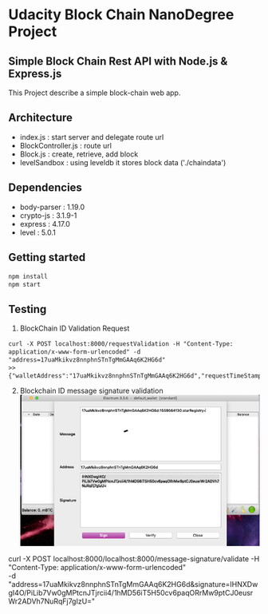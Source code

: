 # Udacity Block Chain NanoDegree Project
## Simple Block Chain Rest API with Node.js & Express.js
This Project describe a simple block-chain web app.

## Architecture
* index.js : start server and delegate route url
* BlockController.js : route url
* Block.js : create, retrieve, add block
* levelSandbox : using leveldb it stores block data ('./chaindata')

## Dependencies
* body-parser : 1.19.0
* crypto-js : 3.1.9-1
* express : 4.17.0
* level : 5.0.1

## Getting started
```
npm install
npm start
```

## Testing
1. BlockChain ID Validation Request
```
curl -X POST localhost:8000/requestValidation -H "Content-Type: application/x-www-form-urlencoded" -d "address=17uaMkikvz8nnphnSTnTgMmGAAq6K2HG6d"
>> {"walletAddress":"17uaMkikvz8nnphnSTnTgMmGAAq6K2HG6d","requestTimeStamp":"1559565922","message":"17uaMkikvz8nnphnSTnTgMmGAAq6K2HG6d:1559565922:starRegistry","validationWindow":300}

```

2. Blockchain ID message signature validation
![Screenshot](https://github.com/ssisksl77/Udacity-BlockChain-Nanodegree/blob/master/Project_4/image/electrum.png)

curl -X POST localhost:8000/localhost:8000/message-signature/validate -H "Content-Type: application/x-www-form-urlencoded" \
-d "address=17uaMkikvz8nnphnSTnTgMmGAAq6K2HG6d&signature=IHNXDwgI4O/PiLib7Vw0gMPtcnJTjrcii4/1hMD56iT5H50cv6paqORrMw9ptCJ0eusrWr2ADVh7NuRqFj7gIzU="

```